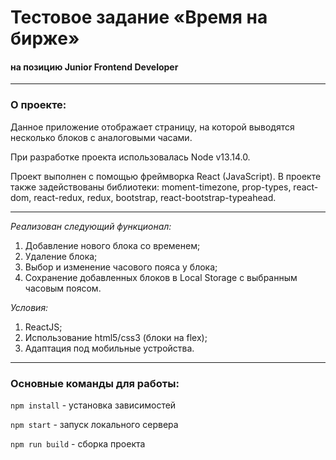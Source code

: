 # Тестовое задание «Время на бирже»
#### на позицию Junior Frontend Developer

---

### О проекте:

Данное приложение отображает страницу, на которой выводятся несколько блоков с аналоговыми часами.

При разработке проекта использовалась Node v13.14.0.

Проект выполнен с помощью фреймворка React (JavaScript). 
В проекте также задействованы библиотеки: moment-timezone, prop-types, react-dom, react-redux, redux, bootstrap, react-bootstrap-typeahead.

---

_Реализован следующий функционал:_
1. Добавление нового блока со временем;
2. Удаление блока;
3. Выбор и изменение часового пояса у блока;
4. Сохранение добавленных блоков в Local Storage с выбранным часовым поясом.

_Условия:_
1. ReactJS;
2. Использование html5/css3 (блоки на flex);
3. Адаптация под мобильные устройства.

---

### Основные команды для работы:

`npm install` - установка зависимостей

`npm start` - запуск локального сервера

`npm run build` - сборка проекта
